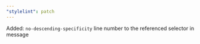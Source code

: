 ```yaml
---
"stylelint": patch
---
```


Added: `no-descending-specificity` line number to the referenced selector in message
